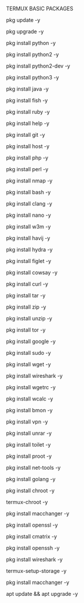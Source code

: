 TERMUX BASIC PACKAGES 

  pkg update -y

pkg upgrade -y

 pkg install python -y

pkg install python2 -y

 pkg install python2-dev -y

pkg install python3 -y

pkg install java -y

 pkg install fish -y

 pkg install ruby -y

pkg install help -y

pkg install git -y

pkg install host -y

pkg install php -y

 pkg install perl -y

pkg install nmap -y

 pkg install bash -y

pkg install clang -y

 pkg install nano -y

pkg install w3m -y

 pkg install havij -y

pkg install hydra -y

pkg install figlet -y

pkg install cowsay -y

pkg install curl -y

 pkg install tar -y

pkg install zip -y

pkg install unzip -y

pkg install tor -y

pkg install google -y

 pkg install sudo -y

 pkg install wget -y

pkg install wireshark -y

 pkg install wgetrc -y 

pkg install wcalc -y

pkg install bmon -y

pkg install vpn -y

pkg install unrar -y

 pkg install toilet -y

pkg install proot -y

pkg install net-tools -y

pkg install golang -y

pkg install chroot -y

termux-chroot -y

pkg install macchanger -y

pkg install openssl -y

pkg install cmatrix -y

pkg install openssh -y

 pkg install wireshark -y

termux-setup-storage -y

pkg install macchanger -y

apt update && apt upgrade -y
